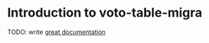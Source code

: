# Introduction to voto-table-migra

TODO: write [great documentation](http://jacobian.org/writing/great-documentation/what-to-write/)

